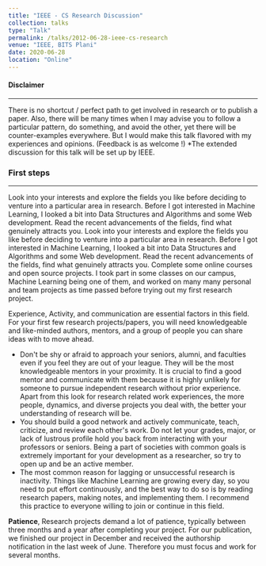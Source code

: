 ```yaml
---
title: "IEEE - CS Research Discussion"
collection: talks
type: "Talk"
permalink: /talks/2012-06-28-ieee-cs-research
venue: "IEEE, BITS Plani"
date: 2020-06-28
location: "Online"
---
```


#### Disclaimer
---
There is no shortcut / perfect path to get involved in research or to publish a paper. Also, there will be many times when I may advise you to follow a particular pattern, do something, and avoid the other, yet there will be counter-examples everywhere. But I would make this talk flavored with my experiences and opinions. (Feedback is as welcome !)
*The extended discussion for this talk will be set up by IEEE.

### First steps
---
Look into your interests and explore the fields you like before deciding to venture into a particular area in research. Before I got interested in Machine Learning, I looked a bit into Data Structures and Algorithms and some Web development. Read the recent advancements of the fields, find what genuinely attracts you.  Look into your interests and explore the fields you like before deciding to venture into a particular area in research. Before I got interested in Machine Learning, I looked a bit into Data Structures and Algorithms and some Web development. Read the recent advancements of the fields, find what genuinely attracts you. Complete some online courses and open source projects. I took part in some classes on our campus, Machine Learning being one of them, and worked on many many personal and team projects as time passed before trying out my first research project.

Experience, Activity, and communication are essential factors in this field. For your first few research projects/papers, you will need knowledgeable and like-minded authors, mentors, and a group of people you can share ideas with to move ahead.

* Don't be shy or afraid to approach your seniors, alumni, and faculties even if you feel they are out of your league. They will be the most knowledgeable mentors in your proximity. It is crucial to find a good mentor and communicate with them because it is highly unlikely for someone to pursue independent research without prior experience. Apart from this look for research related work experiences, the more people, dynamics, and diverse projects you deal with, the better your understanding of research will be.
* You should build a good network and actively communicate, teach, criticize, and review each other's work. Do not let your grades, major, or lack of lustrous profile hold you back from interacting with your professors or seniors. Being a part of societies with common goals is extremely important for your development as a researcher, so try to open up and be an active member.
* The most common reason for lagging or unsuccessful research is inactivity. Things like Machine Learning are growing every day, so you need to put effort continuously, and the best way to do so is by reading research papers, making notes, and implementing them. I recommend this practice to everyone willing to join or continue in this field.

**Patience**, Research projects demand a lot of patience, typically between three months and a year after completing your project. For our publication, we finished our project in December and received the authorship notification in the last week of June. Therefore you must focus and work for several months.

